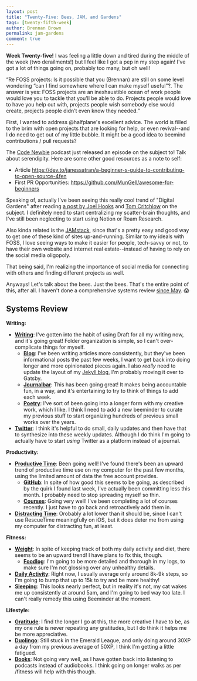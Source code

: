 ```yaml
---
layout: post
title: "Twenty-Five: Bees, JAM, and Gardens"
tags: [twenty-fifth-week]
author: Brennan Brown
permalink: jam-gardens
comment: true
---
```


**Week Twenty-five!** I was feeling a little down and tired during the middle of the week (two derailments!) but I feel like I got a pep in my step again! I've got a lot of things going on, probably too many, but oh well!

<q>Re FOSS projects: Is it possible that you (Brennan) are still on some level wondering “can I find somewhere where I can make myself useful”?. The answer is yes: FOSS projects are an inexhaustible ocean of work people would love you to tackle that you’ll be able to do. Projects people would love to have you help out with, projects people wish somebody else would create, projects people didn’t even know they needed.</q>

First, I wanted to address @halfplane's excellent advice. The world is filled to the brim with open projects that are looking for help, or even revival--and I do need to get out of my little bubble. It might be a good idea to beemind contributions / pull requests?

The [Code Newbie](https://www.codenewbie.org/podcast) podcast just released an episode on the subject to! Talk about serendipity. Here are some other good resources as a note to self:

* Article https://dev.to/janessatran/a-beginner-s-guide-to-contributing-to-open-source-4fen
* First PR Opportunities: https://github.com/MunGell/awesome-for-beginners

Speaking of, actually I've been seeing this really cool trend of "Digital Gardens" after reading [a post by Joel Hooks](https://joelhooks.com/digital-garden) and [Tom Critchlow](https://tomcritchlow.com/2019/02/17/building-digital-garden/) on the subject. I definitely need to start centralizing my scatter-brain thoughts, and I've still been neglecting to start using Notion or Roam Research.

Also kinda related is the [JAMstack](https://jamstack.wtf/), since that's a pretty easy and good way to get one of these kind of sites up-and-running. Similar to my ideals with FOSS, I love seeing ways to make it easier for people, tech-savvy or not, to have their own website and internet real estate--instead of having to rely on the social media oligopoly.

That being said, I'm realizing the importance of social media for connecting with others and finding different projects as well. 

Anyways! Let's talk about the bees. Just the bees. That's the entire point of this, after all. I haven't done a comprehensive systems review [since May](https://forum.beeminder.com/t/brennans-beeminder-journal-2020/6340/19?u=brennanbrown). 😱

## Systems Review

**Writing:**

- **[Writing](https://beeminder.com/brennanbrown/writing)**: I've gotten into the habit of using Draft for all my writing now, and it's going great! Folder organization is simple, so I can't over-complicate things for myself. 
    * **[Blog](https://beeminder.com/brennanbrown/blog)**: I've been writing articles more consistently, but they've been informational posts the past few weeks, I want to get back into doing longer and more opinionated pieces again. I also *really* need to update the layout of my [Jekyll blog](https://notebook.casa), I'm probably moving it over to Gatsby.
    * **[Journalbar](https://beeminder.com/brennanbrown/journalbar)**: This has been going great! It makes being accountable fun, in a way, and it's entertaining to try to think of things to add each week.
    * **[Poetry](https://beeminder.com/brennanbrown/poetry)**: I've sort of been going into a longer form with my creative work, which I like. I think I need to add a new beeminder to curate my previous stuff to start organizing hundreds of previous small works over the years.
- **[Twitter](https://beeminder.com/brennanbrown/twitter)**: I think it's helpful to do small, daily updates and then have that to synthesize into these weekly updates. Although I do think I'm going to actually have to start *using* Twitter as a platform instead of a journal.

**Productivity:**

- **[Productive Time](https://beeminder.com/brennanbrown/productivity)**: Been going well! I've found there's been an upward trend of productive time use on my computer for the past few months, using the limited amount of data the free account provides.
    * **[GitHub](https://beeminder.com/brennanbrown/github)**: In spite of how good this seems to be going, as described by the quirk I found last week, I've actually been committing less this month. I probably need to stop spreading myself so thin.
    * **[Courses](https://beeminder.com/brennanbrown/courses)**: Going very well! I've been completing a lot of courses recently. I just have to go back and retroactively add them in.
- **[Distracting Time](https://beeminder.com/brennanbrown/distraction)**: Orobably a lot lower than it should be, since I can't use RescueTime meaningfully on iOS, but it does deter me from using my computer for distracting fun, at least. 

**Fitness:**

* **[Weight](https://beeminder.com/brennanbrown/weight)**: In spite of keeping track of both my daily activity and diet, there seems to be an upward trend! I have plans to fix this, though.
    * **[Foodlog](https://beeminder.com/brennanbrown/foodlog)**: I'm going to be more detailed and thorough in my logs, to make sure I'm not glossing over any unhealthy details.
* **[Daily Activity](https://beeminder.com/brennanbrown/fitness)**: Right now, I usually average only around 8k-9k steps, so I'm going to bump that up to 15k to try and be more healthy!
* **[Sleeping](https://beeminder.com/brennanbrown/sleep)**: This looks nearly perfect, but in reality it's not, my cat wakes me up consistently at around 5am, and I'm going to bed way too late. I can't really remedy this using Beeminder at the moment.


**Lifestyle:**

* **[Gratitude](https://beeminder.com/brennanbrown/gratitude)**: I find the longer I go at this, the more creative I have to be, as my one rule is never repeating any gratitudes, but I do think it helps me be more appreciative.
* **[Duolingo](https://beeminder.com/brennanbrown/duolingo)**: Still stuck in the Emerald League, and only doing around 30XP a day from my previous average of 50XP, I think I'm getting a little fatigued.
* **[Books](https://beeminder.com/brennanbrown/books)**: Not going very well, as I have gotten back into listening to podcasts instead of audiobooks. I think going on longer walks as per /fitness will help with this though.